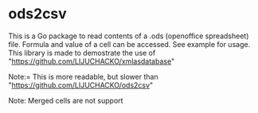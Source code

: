 # ods2csv
This is a Go package to read contents of a .ods (openoffice spreadsheet) file. Formula and value of a cell can be accessed. See example for usage. 
This library is made to demostrate the use of "https://github.com/LIJUCHACKO/xmlasdatabase" 

Note:= This is more readable, but slower than "https://github.com/LIJUCHACKO/ods2csv" 

Note: Merged cells are not support
